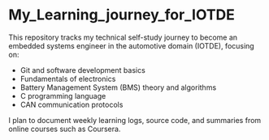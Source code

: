 # My_Learning_journey_for_IOTDE

This repository tracks my technical self-study journey to become an embedded systems engineer in the automotive domain (IOTDE), focusing on:

- Git and software development basics
- Fundamentals of electronics 
- Battery Management System (BMS) theory and algorithms
- C programming language
- CAN communication protocols


I plan to document weekly learning logs, source code, and summaries from online courses such as Coursera.
